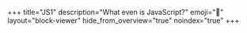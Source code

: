 +++
title="JS1"
description="What even is JavaScript?"
emoji="🥚"
layout="block-viewer"
hide_from_overview="true"
noindex="true"
+++
